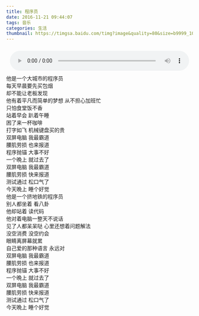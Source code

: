 ```yaml
---
title: 程序员
date: 2016-11-21 09:44:07
tags: 音乐
categories: 生活
thumbnail: https://timgsa.baidu.com/timg?image&quality=80&size=b9999_10000&sec=1517068812693&di=0861ea2fcda1ffb98af7b3ab7c3990e1&imgtype=0&src=http%3A%2F%2Fimgsrc.baidu.com%2Fimgad%2Fpic%2Fitem%2F8b13632762d0f70361ef92f703fa513d2697c5b8.jpg
---
```

<audio style="width: -webkit-fill-available; margin: 10px;" controls="controls" src="https://git.oschina.net/yzytmac/resource/raw/master/cxy.mp3"></audio>  
他是一个大城市的程序员  
每天早晨要先买包烟  
却不能让老板发现  
他有着平凡而简单的梦想 
从不担心加班忙  
只怕食堂饭不香  
站着早会 趴着午睡  
困了来一杯咖啡  
打字如飞 机械键盘买的贵  
双屏电脑 我最霸道  
腰肌劳损 也来报道  
程序抛锚 大事不好  
一个晩上 就过去了  
双屏电脑 我最霸道  
腰肌劳损 快来报道  
测试通过 松口气了  
今天晩上 睡个好觉  
他是一个挤地铁的程序员  
别人都坐着 看八卦  
他却站着 读代码  
他对着电脑一整天不说话  
见了人都呆呆哒 
心里还想着问题解法  
没空消费 没空约会  
眼睛离屏幕就累  
自己爱的那种语言 永远对  
双屏电脑 我最霸道  
腰肌劳损 也来报道  
程序抛锚 大事不好  
一个晩上 就过去了  
双屏电脑 我最霸道  
腰肌劳损 快来报道  
测试通过 松口气了  
今天晩上 睡个好觉  